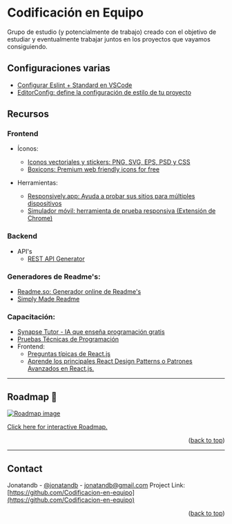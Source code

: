 <div id="top"></div>


# Codificación en Equipo

Grupo de estudio (y potencialmente de trabajo) creado con el objetivo de estudiar y eventualmente trabajar juntos en los proyectos que vayamos consiguiendo.

## Configuraciones varias
- [Configurar Eslint + Standard en VSCode](https://www.youtube.com/watch?v=ORUFii_Qsyg)
- [EditorConfig: define la configuración de estilo de tu proyecto](https://www.youtube.com/watch?v=ORUFii_Qsyg)

## Recursos

### Frontend

- Íconos:
    - [Iconos vectoriales y stickers: PNG, SVG, EPS, PSD y CSS](https://www.flaticon.es/)
    - [Boxicons: Premium web friendly icons for free](https://boxicons.com/?query=home)

- Herramientas:
    - [Responsively.app: Ayuda a probar sus sitios para múltiples dispositivos](https://responsively.app/)
    - [Simulador móvil: herramienta de prueba responsiva (Extensión de Chrome)](https://chromewebstore.google.com/detail/simulador-m%C3%B3vil-herramien/ckejmhbmlajgoklhgbapkiccekfoccmk?hl=es)

### Backend

- API's
    - [REST API Generator](https://retool.com/api-generator)


### Generadores de Readme's:

- [Readme.so: Generador online de Readme's](https://readme.so/es)
- [Simply Made Readme](https://simplymadereadme.com/)

### Capacitación:

- [Synapse Tutor - IA que enseña programación gratis](https://synapsetutor.com/)
- [Pruebas Técnicas de Programación](https://pruebastecnicas.com/)
- Frontend:
    - [Preguntas típicas de React.js](https://www.reactjs.wiki/)
    - [Aprende los principales React Design Patterns o Patrones Avanzados en React.js.](https://www.youtube.com/watch?v=_cilPGp_hRE)



---

## Roadmap 🧭

[![Roadmap image](https://github.com/user-attachments/assets/625cb0c2-4ac1-4802-8a40-a35708b00758)](https://roadmap.sh/r/adquirir--reforzar--dominar)

<a href="https://roadmap.sh/r/adquirir--reforzar--dominar" target="_blank">Click here for interactive Roadmap.</a>
<p align="right">(<a href="#top">back to top</a>)</p>



---

## Contact
Jonatandb - [@jonatandb](https://twitter.com/jonatandb) - jonatandb@gmail.com
Project Link: [https://github.com/Codificacion-en-equipo](https://github.com/Codificacion-en-equipo)
<p align="right">(<a href="#top">back to top</a>)</p>
